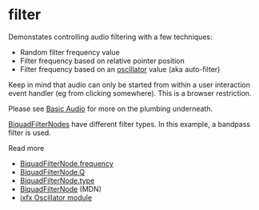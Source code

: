 # filter

Demonstates controlling audio filtering with a few techniques:
* Random filter frequency value
* Filter frequency based on relative pointer position
* Filter frequency based on an [oscillator](https://clinth.github.io/ixfx-docs/modulation/oscillator/) value (aka auto-filter)

Keep in mind that audio can only be started from within a user interaction event handler (eg from clicking somewhere). This is a browser restriction.

Please see [Basic Audio](../Basic-Audio.md) for more on the plumbing underneath.

[BiquadFilterNodes](https://developer.mozilla.org/en-US/docs/Web/API/BiquadFilterNode) have different filter types. In this example, a bandpass filter is used.

Read more
* [BiquadFilterNode.frequency](https://developer.mozilla.org/en-US/docs/Web/API/BiquadFilterNode/frequency)
* [BiquadFilterNode.Q](https://developer.mozilla.org/en-US/docs/Web/API/BiquadFilterNode/Q)
* [BiquadFilterNode.type](https://developer.mozilla.org/en-US/docs/Web/API/BiquadFilterNode/type)
* [BiquadFilterNode](https://developer.mozilla.org/en-US/docs/Web/API/BiquadFilterNode) (MDN)
* [ixfx Oscillator module](https://clinth.github.io/ixfx-docs/modulation/oscillator/)

